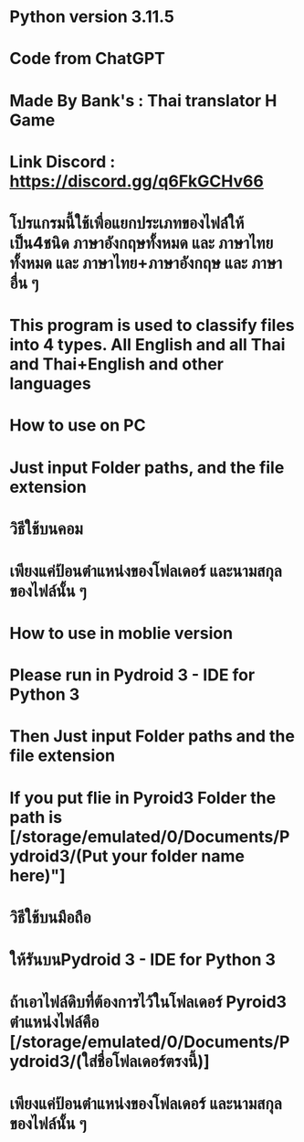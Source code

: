 # Python version 3.11.5
# Code from ChatGPT
# Made By Bank's : Thai translator H Game
# Link Discord : https://discord.gg/q6FkGCHv66

# โปรแกรมนี้ใช้เพื่อแยกประเภทของไฟล์ให้เป็น4ชนิด ภาษาอังกฤษทั้งหมด และ ภาษาไทยทั้งหมด และ  ภาษาไทย+ภาษาอังกฤษ และ ภาษาอื่น ๆ 
# This program is used to classify files into 4 types. All English and all Thai and Thai+English and other languages

# How to use on PC
# Just input Folder paths, and the file extension

# วิธีใช้บนคอม
# เพียงแค่ป้อนตำแหน่งของโฟลเดอร์ และนามสกุลของไฟล์นั้น ๆ 

# How to use in moblie version
# Please run in Pydroid 3 - IDE for Python 3
# Then Just input Folder paths and the file extension
# If you put flie in Pyroid3 Folder the path is [/storage/emulated/0/Documents/Pydroid3/(Put your folder name here)"]

# วิธีใช้บนมือถือ
# ให้รันบนPydroid 3 - IDE for Python 3
# ถ้าเอาไฟล์ดิบที่ต้องการไว้ในโฟลเดอร์  Pyroid3 ตำแหน่งไฟล์คือ [/storage/emulated/0/Documents/Pydroid3/(ใส่ชื่อโฟลเดอร์ตรงนี้)]
# เพียงแค่ป้อนตำแหน่งของโฟลเดอร์ และนามสกุลของไฟล์นั้น ๆ 
